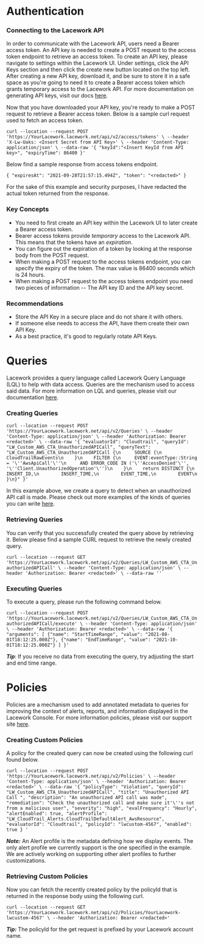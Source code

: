 # Authentication

### Connecting to the Lacework API

In order to communicate with the Lacework API, users need a Bearer access token. An API key is needed to
create a POST request to the access token endpoint to retrieve an access token. To create an API key, please
navigate to settings within the Lacework UI. Under settings, click the API Keys section and then click the create
new button located on the top left. After creating a new API key, download it, and be sure to store it in a safe space as you're going
to need it to create a Bearer access token which grants temporary access to the Lacework API. For more documentation
on generating API keys, visit our docs [here](https://support.lacework.com/hc/en-us//articles/360011403853).

Now that you have downloaded your API key, you're ready to make a POST request to retrieve a Bearer access token.
Below is a sample curl request used to fetch an access token.

`curl --location --request POST 'https://YourLacework.lacework.net/api/v2/access/tokens' \
--header 'X-Lw-Uaks: <Insert Secret from API Key>' \
--header 'Content-Type: application/json' \
--data-raw '{
"keyId":"<Insert KeyId from API key>",
"expiryTime": 86400
}'`

Below find a sample response from access tokens endpoint.

`{
"expiresAt": "2021-09-28T21:57:15.494Z",
"token": "<redacted>"
}`

For the sake of this example and security purposes, I have redacted the actual token returned from the response.

### Key Concepts

* You need to first create an API key within the Lacework UI to later create a Bearer access token.
* Bearer access tokens provide *temporary* access to the Lacework API. This means that the tokens have an *expiration*.
* You can figure out the expiration of a token by looking at the response body from the POST request.
* When making a POST request to the access tokens endpoint, you can specify the expiry of the token. The max value is 86400 seconds which is 24 hours.
* When making a POST request to the access tokens endpoint you need two pieces of information -- The API key ID and the API key secret.


### Recommendations
* Store the API Key in a secure place and do not share it with others.
* If someone else needs to access the API, have them create their own API Key.
* As a best practice, it's good to regularly rotate API Keys.

# Queries

Lacework provides a query language called Lacework Query Language (LQL) to help with data access. Queries are the
mechanism used to access said data. For more information on LQL and queries, please visit our documentation
[here](https://support.lacework.com/hc/en-us/articles/4402301824403-LQL-Overview).

### Creating Queries

`curl --location --request POST 'https://YourLacework.lacework.net/api/v2/Queries' \
--header 'Content-Type: application/json' \
--header 'Authorization: Bearer <redacted>' \
--data-raw '{
"evaluatorId": "Cloudtrail",
"queryId": "LW_Custom_AWS_CTA_UnauthorizedAPICall",
"queryText": "LW_Custom_AWS_CTA_UnauthorizedAPICall {\n     SOURCE {\n        CloudTrailRawEvents\n    }\n    FILTER {\n     EVENT:eventType::String = '\''AwsApiCall'\''\n     AND ERROR_CODE IN ('\''AccessDenied'\'', '\''Client.UnauthorizedOperation'\'')\n    }\n    return DISTINCT {\n        INSERT_ID,\n        INSERT_TIME,\n        EVENT_TIME,\n        EVENT\n    }\n}"
}'`

In this example above, we create a query to detect when an unauthorized API call is made. Please check out more examples of the kinds of queries
you can write [here](https://support.lacework.com/hc/en-us/articles/1500006140722-Example-LQL-Queries-and-Policies).

### Retrieving Queries

You can verify that you successfully created the query above by retrieving it. Below please find a sample CURL request
to retrieve the newly created query.

`curl --location --request GET 'https://YourLacework.lacework.net/api/v2/Queries/LW_Custom_AWS_CTA_UnauthorizedAPICall' \
--header 'Content-Type: application/json' \
--header 'Authorization: Bearer <redacted>' \
--data-raw ''`

### Executing Queries

To execute a query, please run the following command below.

`curl --location --request POST 'https://YourLacework.lacework.net/api/v2/Queries/LW_Custom_AWS_CTA_UnauthorizedAPICall/execute' \
--header 'Content-Type: application/json' \
--header 'Authorization: Bearer <redacted>' \
--data-raw '{ "arguments": [
{"name": "StartTimeRange", "value": "2021-08-01T18:12:25.000Z"},
{"name": "EndTimeRange", "value": "2021-10-01T18:12:25.000Z"}
]
}'`

***Tip***: If you receive no data from executing the query, try adjusting the start and end time range.

# Policies

Policies are a mechanism used to add annotated metadata to queries for improving the context of alerts, reports,
and information displayed in the Lacework Console. For more information policies, please visit our support site
[here](https://support.lacework.com/hc/en-us/articles/360061720914-Create-Queries-and-Custom-Policies-Using-LQL).

### Creating Custom Policies

A policy for the created query can now be created using the following curl found below.

`curl --location --request POST 'https://YourLacework.lacework.net/api/v2/Policies' \
--header 'Content-Type: application/json' \
--header 'Authorization: Bearer <redacted>' \
--data-raw '{
"policyType": "Violation",
"queryId": "LW_Custom_AWS_CTA_UnauthorizedAPICall",
"title": "Unauthorized API Call ",
"description": "An unauthorized API call was made",
"remediation": "Check the unauthorized call and make sure it'\''s not from a malicious user",
"severity": "high",
"evalFrequency": "Hourly",
"alertEnabled": true,
"alertProfile": "LW_CloudTrail_Alerts.CloudTrailDefaultAlert_AwsResource",
"evaluatorId": "Cloudtrail",
"policyId": "lwcustom-4567",
"enabled": true
}
'`

***Note:*** An Alert profile is the metadata defining how we display events. The only alert profile we currently support is
the one specified in the example. We are actively working on supporting other alert profiles to further customizations.

### Retrieving Custom Policies

Now you can fetch the recently created policy by the policyId that is returned in the response body using the following curl.

`curl --location --request GET 'https://YourLacework.lacework.net/api/v2/Policies/YourLacework-lwcustom-4567' \
--header 'Authorization: Bearer <redacted>'`

***Tip:*** The policyId for the get request is prefixed by your Lacework account name.

